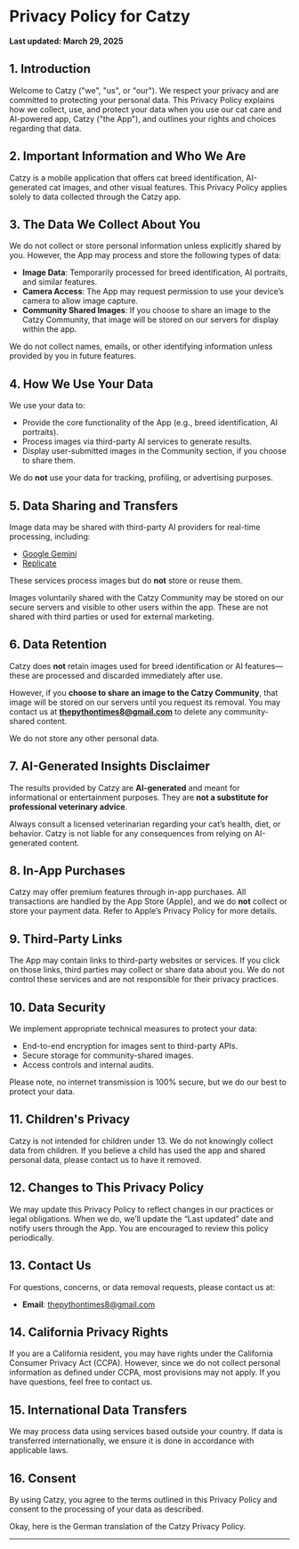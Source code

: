 # Privacy Policy for Catzy

**Last updated: March 29, 2025**

## 1. Introduction

Welcome to Catzy ("we", "us", or "our"). We respect your privacy and are committed to protecting your personal data. This Privacy Policy explains how we collect, use, and protect your data when you use our cat care and AI-powered app, Catzy ("the App"), and outlines your rights and choices regarding that data.

## 2. Important Information and Who We Are

Catzy is a mobile application that offers cat breed identification, AI-generated cat images, and other visual features. This Privacy Policy applies solely to data collected through the Catzy app.

## 3. The Data We Collect About You

We do not collect or store personal information unless explicitly shared by you. However, the App may process and store the following types of data:

- **Image Data**: Temporarily processed for breed identification, AI portraits, and similar features.
- **Camera Access**: The App may request permission to use your device’s camera to allow image capture.
- **Community Shared Images**: If you choose to share an image to the Catzy Community, that image will be stored on our servers for display within the app.
  
We do not collect names, emails, or other identifying information unless provided by you in future features.

## 4. How We Use Your Data

We use your data to:

- Provide the core functionality of the App (e.g., breed identification, AI portraits).
- Process images via third-party AI services to generate results.
- Display user-submitted images in the Community section, if you choose to share them.
  
We do **not** use your data for tracking, profiling, or advertising purposes.

## 5. Data Sharing and Transfers

Image data may be shared with third-party AI providers for real-time processing, including:

- [Google Gemini](https://www.gemini.com/legal/privacy-policy)
- [Replicate](https://replicate.com/privacy)

These services process images but do **not** store or reuse them.

Images voluntarily shared with the Catzy Community may be stored on our secure servers and visible to other users within the app. These are not shared with third parties or used for external marketing.

## 6. Data Retention

Catzy does **not** retain images used for breed identification or AI features—these are processed and discarded immediately after use.

However, if you **choose to share an image to the Catzy Community**, that image will be stored on our servers until you request its removal. You may contact us at **thepythontimes8@gmail.com** to delete any community-shared content.

We do not store any other personal data.

## 7. AI-Generated Insights Disclaimer

The results provided by Catzy are **AI-generated** and meant for informational or entertainment purposes. They are **not a substitute for professional veterinary advice**.

Always consult a licensed veterinarian regarding your cat’s health, diet, or behavior. Catzy is not liable for any consequences from relying on AI-generated content.

## 8. In-App Purchases

Catzy may offer premium features through in-app purchases. All transactions are handled by the App Store (Apple), and we do **not** collect or store your payment data. Refer to Apple’s Privacy Policy for more details.

## 9. Third-Party Links

The App may contain links to third-party websites or services. If you click on those links, third parties may collect or share data about you. We do not control these services and are not responsible for their privacy practices.

## 10. Data Security

We implement appropriate technical measures to protect your data:

- End-to-end encryption for images sent to third-party APIs.
- Secure storage for community-shared images.
- Access controls and internal audits.

Please note, no internet transmission is 100% secure, but we do our best to protect your data.

## 11. Children's Privacy

Catzy is not intended for children under 13. We do not knowingly collect data from children. If you believe a child has used the app and shared personal data, please contact us to have it removed.

## 12. Changes to This Privacy Policy

We may update this Privacy Policy to reflect changes in our practices or legal obligations. When we do, we’ll update the “Last updated” date and notify users through the App. You are encouraged to review this policy periodically.

## 13. Contact Us

For questions, concerns, or data removal requests, please contact us at:

- **Email**: thepythontimes8@gmail.com

## 14. California Privacy Rights

If you are a California resident, you may have rights under the California Consumer Privacy Act (CCPA). However, since we do not collect personal information as defined under CCPA, most provisions may not apply. If you have questions, feel free to contact us.

## 15. International Data Transfers

We may process data using services based outside your country. If data is transferred internationally, we ensure it is done in accordance with applicable laws.

## 16. Consent

By using Catzy, you agree to the terms outlined in this Privacy Policy and consent to the processing of your data as described.



Okay, here is the German translation of the Catzy Privacy Policy.

---
